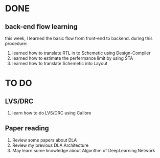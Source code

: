 # DONE

## back-end flow learning
this week, I learned the basic flow from front-end to backend. during this procedure:

1. learned how to translate RTL in to Schemetic using Design-Compiler
2. learned how to estimate the perfermance limit by using STA
3. learned how to translate Schemetic into Layout

# TO DO

## LVS/DRC

1. learn how to do LVS/DRC using Calibre

## Paper reading 

1. Review some papers about DLA
2. Review my previous DLA Architecture
3. May learn some knowledge about Algorithm of DeepLearning Network
